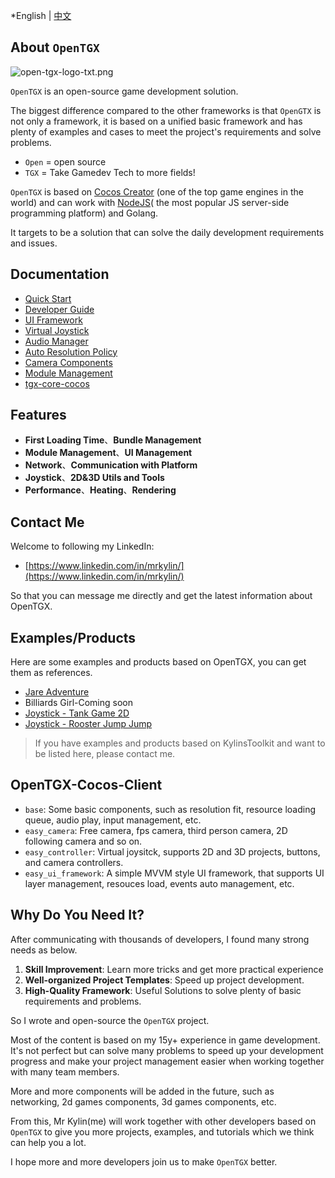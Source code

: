 *English | [中文](./README-CN.md)

## About `OpenTGX`

![open-tgx-logo-txt.png](./open-tgx-logo-txt.png)

`OpenTGX` is an open-source game development solution.

The biggest difference compared to the other frameworks is that `OpenGTX` is not only a framework, it is based on a unified basic framework and has plenty of examples and cases to meet the project's requirements and solve problems.

- `Open` = open source
- `TGX` = Take Gamedev Tech to more fields!

`OpenTGX` is based on [Cocos Creator](https://www.cocos.com/creator) (one of the top game engines in the world) and can work with [NodeJS](https://nodejs.org/en)( the most popular JS server-side programming platform) and Golang.

It targets to be a solution that can solve the daily development requirements and issues.

## Documentation

- [Quick Start](./docs/quick-start.md)
- [Developer Guide](./docs/developer-guide.md)
- [UI Framework](./docs/tgx-core-ui-management.md)
- [Virtual Joystick](./docs/EasyController/EasyController.md)
- [Audio Manager](./docs/tgx-core-audio-mgr.md)
- [Auto Resolution Policy](./docs/tgx-core-auto-resolution-policy.md)
- [Camera Components](./docs/tgx-core-camera-components.md)
- [Module Management](./docs/tgx-core-module-class.md)
- [tgx-core-cocos](./docs/tgx-core-cocos.md)

## Features

- **First Loading Time**、**Bundle Management**
- **Module Management**、**UI Management**
- **Network**、**Communication with Platform**
- **Joystick**、**2D&3D Utils and Tools**
- **Performance**、**Heating**、**Rendering**

## Contact Me

Welcome to following my LinkedIn:

- [https://www.linkedin.com/in/mrkylin/](https://www.linkedin.com/in/mrkylin/)
 
So that you can message me directly and get the latest information about OpenTGX.

## Examples/Products

Here are some examples and products based on OpenTGX, you can get them as references.

- [Jare Adventure](https://store.cocos.com/app/en/detail/4241)
- Billiards Girl-Coming soon
- [Joystick - Tank Game 2D](https://github.com/qilinshuyuan/KylinsToolkit/tree/main/kfc/assets/module_demo_tank)
- [Joystick - Rooster Jump Jump](https://github.com/qilinshuyuan/KylinsToolkit/tree/main/kfc/assets/module_demo_rooster)
> If you have examples and products based on KylinsToolkit and want to be listed here, please contact me.

## OpenTGX-Cocos-Client

- `base`: Some basic components, such as resolution fit, resource loading queue, audio play, input management, etc.
- `easy_camera`: Free camera, fps camera, third person camera, 2D following camera and so on.
- `easy_controller`: Virtual joysitck, supports 2D and 3D projects, buttons, and camera controllers.
- `easy_ui_framework`: A simple MVVM style UI framework, that supports UI layer management, resouces load, events auto management, etc.

## Why Do You Need It?

After communicating with thousands of developers, I found many strong needs as below.

1. **Skill Improvement**: Learn more tricks and get more practical experience
2. **Well-organized Project Templates**: Speed up project development.
3. **High-Quality Framework**: Useful Solutions to solve plenty of basic requirements and problems.

So I wrote and open-source the `OpenTGX` project.

Most of the content is based on my 15y+ experience in game development. It's not perfect but can solve many problems to speed up your development progress and make your project management easier when working together with many team members.

More and more components will be added in the future, such as networking, 2d games components, 3d games components, etc.

From this, Mr Kylin(me) will work together with other developers based on `OpenTGX` to give you more projects, examples, and tutorials which we think can help you a lot.

I hope more and more developers join us to make `OpenTGX` better.
